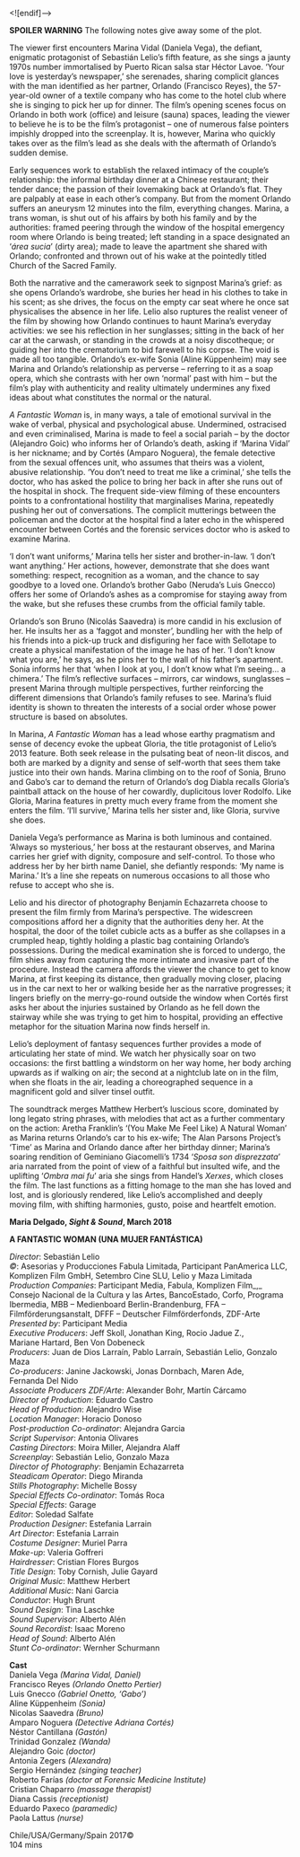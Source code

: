 <![endif]-->

**SPOILER WARNING** The following notes give away some of the plot.

The viewer first encounters Marina Vidal (Daniela Vega), the defiant, enigmatic protagonist of Sebastián Lelio’s fifth feature, as she sings a jaunty 1970s number immortalised by Puerto Rican salsa star Héctor Lavoe. ‘Your love is yesterday’s newspaper,’ she serenades, sharing complicit glances with the man identified as her partner, Orlando (Francisco Reyes), the 57-year-old owner of a textile company who has come to the hotel club where she is singing to pick her up for dinner. The film’s opening scenes focus on Orlando in both work (office) and leisure (sauna) spaces, leading the viewer to believe he is to be the film’s protagonist – one of numerous false pointers impishly dropped into the screenplay. It is, however, Marina who quickly takes over as the film’s lead as she deals with the aftermath of Orlando’s sudden demise.

Early sequences work to establish the relaxed intimacy of the couple’s relationship: the informal birthday dinner at a Chinese restaurant; their tender dance; the passion of their lovemaking back at Orlando’s flat. They are palpably at ease in each other’s company. But from the moment Orlando suffers an aneurysm 12 minutes into the film, everything changes. Marina, a trans woman, is shut out of his affairs by both his family and by the authorities: framed peering through the window of the hospital emergency room where Orlando is being treated; left standing in a space designated an ‘_área sucia_’ (dirty area); made to leave the apartment she shared with Orlando; confronted and thrown out of his wake at the pointedly titled Church of the Sacred Family.

Both the narrative and the camerawork seek to signpost Marina’s grief: as she opens Orlando’s wardrobe, she buries her head in his clothes to take in his scent; as she drives, the focus on the empty car seat where he once sat physicalises the absence in her life. Lelio also ruptures the realist veneer of the film by showing how Orlando continues to haunt Marina’s everyday activities: we see his reflection in her sunglasses; sitting in the back of her car at the carwash, or standing in the crowds at a noisy discotheque; or guiding her into the crematorium to bid farewell to his corpse. The void is made all too tangible. Orlando’s ex-wife Sonia (Aline Küppenheim) may see Marina and Orlando’s relationship as perverse – referring to it as a soap opera, which she contrasts with her own ‘normal’ past with him – but the film’s play with authenticity and reality ultimately undermines any fixed ideas about what constitutes the normal or the natural.

_A Fantastic Woman_ is, in many ways, a tale of emotional survival in the wake of verbal, physical and psychological abuse. Undermined, ostracised and even criminalised, Marina is made to feel a social pariah – by the doctor (Alejandro Goic) who informs her of Orlando’s death, asking if ‘Marina Vidal’ is her nickname; and by Cortés (Amparo Noguera), the female detective from the sexual offences unit, who assumes that theirs was a violent, abusive relationship. ‘You don’t need to treat me like a criminal,’ she tells the doctor, who has asked the police to bring her back in after she runs out of the hospital in shock. The frequent side-view filming of these encounters points to a confrontational hostility that marginalises Marina, repeatedly pushing her out of conversations. The complicit mutterings between the policeman and the doctor at the hospital find a later echo in the whispered encounter between Cortés and the forensic services doctor who is asked to examine Marina.

‘I don’t want uniforms,’ Marina tells her sister and brother-in-law. ‘I don’t want anything.’ Her actions, however, demonstrate that she does want something: respect, recognition as a woman, and the chance to say goodbye to a loved one. Orlando’s brother Gabo (Neruda’s Luis Gnecco) offers her some of Orlando’s ashes as a compromise for staying away from the wake, but she refuses these crumbs from the official family table.

Orlando’s son Bruno (Nicolás Saavedra) is more candid in his exclusion of her. He insults her as a ‘faggot and monster’, bundling her with the help of his friends into a pick-up truck and disfiguring her face with Sellotape to create a physical manifestation of the image he has of her. ‘I don’t know what you are,’ he says, as he pins her to the wall of his father’s apartment. Sonia informs her that ‘when I look at you, I don’t know what I’m seeing… a chimera.’ The film’s reflective surfaces – mirrors, car windows, sunglasses – present Marina through multiple perspectives, further reinforcing the different dimensions that Orlando’s family refuses to see. Marina’s fluid identity is shown to threaten the interests of a social order whose power structure is based on absolutes.

In Marina, _A Fantastic Woman_ has a lead whose earthy pragmatism and sense of decency evoke the upbeat Gloria, the title protagonist of Lelio’s 2013 feature. Both seek release in the pulsating beat of neon-lit discos, and both are marked by a dignity and sense of self-worth that sees them take justice into their own hands. Marina climbing on to the roof of Sonia, Bruno and Gabo’s car to demand the return of Orlando’s dog Diabla recalls Gloria’s paintball attack on the house of her cowardly, duplicitous lover Rodolfo. Like Gloria, Marina features in pretty much every frame from the moment she enters the film. ‘I’ll survive,’ Marina tells her sister and, like Gloria, survive she does.

Daniela Vega’s performance as Marina is both luminous and contained. ‘Always so mysterious,’ her boss at the restaurant observes, and Marina carries her grief with dignity, composure and self-control. To those who address her by her birth name Daniel, she defiantly responds: ‘My name is Marina.’ It’s a line she repeats on numerous occasions to all those who refuse to accept who she is.

Lelio and his director of photography Benjamín Echazarreta choose to present the film firmly from Marina’s perspective. The widescreen compositions afford her a dignity that the authorities deny her. At the hospital, the door of the toilet cubicle acts as a buffer as she collapses in a crumpled heap, tightly holding a plastic bag containing Orlando’s possessions. During the medical examination she is forced to undergo, the film shies away from capturing the more intimate and invasive part of the procedure. Instead the camera affords the viewer the chance to get to know Marina, at first keeping its distance, then gradually moving closer, placing us in the car next to her or walking beside her as the narrative progresses; it lingers briefly on the merry-go-round outside the window when Cortés first asks her about the injuries sustained by Orlando as he fell down the stairway while she was trying to get him to hospital, providing an effective metaphor for the situation Marina now finds herself in.

Lelio’s deployment of fantasy sequences further provides a mode of articulating her state of mind. We watch her physically soar on two occasions: the first battling a windstorm on her way home, her body arching upwards as if walking on air; the second at a nightclub late on in the film, when she floats in the air, leading a choreographed sequence in a magnificent gold and silver tinsel outfit.

The soundtrack merges Matthew Herbert’s luscious score, dominated by long legato string phrases, with melodies that act as a further commentary on the action: Aretha Franklin’s ‘(You Make Me Feel Like) A Natural Woman’ as Marina returns Orlando’s car to his ex-wife; The Alan Parsons Project’s ‘Time’ as Marina and Orlando dance after her birthday dinner; Marina’s soaring rendition of Geminiano Giacomelli’s 1734 ‘_Sposa son disprezzata_’ aria narrated from the point of view of a faithful but insulted wife, and the uplifting ‘_Ombra mai fu_’ aria she sings from Handel’s _Xerxes_, which closes the film. The last functions as a fitting homage to the man she has loved and lost, and is gloriously rendered, like Lelio’s accomplished and deeply moving film, with shifting harmonies, gusto, poise and heartfelt emotion.

**Maria Delgado, _Sight & Sound_, March 2018**

**A FANTASTIC WOMAN (UNA MUJER FANTÁSTICA)**

_Director_: Sebastián Lelio  
_©_: Asesorias y Producciones Fabula Limitada, Participant PanAmerica LLC, Komplizen Film GmbH, Setembro Cine SLU, Lelio y Maza Limitada  
_Production Companies_: Participant Media, Fabula, Komplizen Film_,_  Consejo Nacional de la Cultura y las Artes, BancoEstado, Corfo, Programa Ibermedia, MBB – Medienboard Berlin-Brandenburg, FFA – Filmförderungsanstalt, DFFF – Deutscher Filmförderfonds, ZDF-Arte  
_Presented by_: Participant Media  
_Executive Producers_: Jeff Skoll, Jonathan King, Rocio Jadue Z.,  
Mariane Hartard, Ben Von Dobeneck  
_Producers_: Juan de Dios Larraín, Pablo Larraín, Sebastián Lelio,
Gonzalo Maza  
_Co-producers_: Janine Jackowski, Jonas Dornbach, Maren Ade,  
Fernanda Del Nido  
_Associate Producers ZDF/Arte_: Alexander Bohr, Martín Cárcamo  
_Director of Production_: Eduardo Castro  
_Head of Production_: Alejandro Wise  
_Location Manager_: Horacio Donoso  
_Post-production Co-ordinator_: Alejandra Garcia  
_Script Supervisor_: Antonia Olivares  
_Casting Directors_: Moira Miller, Alejandra Alaff  
_Screenplay_: Sebastián Lelio, Gonzalo Maza  
_Director of Photography_: Benjamin Echazarreta  
_Steadicam Operator_: Diego Miranda  
_Stills Photography_: Michelle Bossy  
_Special Effects Co-ordinator_: Tomás Roca  
_Special Effects_: Garage  
_Editor_: Soledad Salfate  
_Production Designer_: Estefania Larrain  
_Art Director_: Estefania Larrain  
_Costume Designer_: Muriel Parra  
_Make-up_: Valeria Goffreri  
_Hairdresser_: Cristian Flores Burgos  
_Title Design_: Toby Cornish, Julie Gayard  
_Original Music_: Matthew Herbert  
_Additional Music_: Nani Garcia  
_Conductor_: Hugh Brunt  
_Sound Design_: Tina Laschke  
_Sound Supervisor_: Alberto Alén  
_Sound Recordist_: Isaac Moreno  
_Head of Sound_: Alberto Alén  
_Stunt Co-ordinator_: Wernher Schurmann<br>

**Cast**<br>
Daniela Vega _(Marina Vidal, Daniel)_  
Francisco Reyes _(Orlando Onetto Pertier)_  
Luis Gnecco _(Gabriel Onetto, ‘Gabo’)_  
Aline Küppenheim _(Sonia)_  
Nicolas Saavedra _(Bruno)_  
Amparo Noguera _(Detective Adriana Cortés)_  
Néstor Cantillana _(Gastón)_  
Trinidad Gonzalez _(Wanda)_  
Alejandro Goic _(doctor)_  
Antonia Zegers _(Alexandra)_  
Sergio Hernández _(singing teacher)_  
Roberto Farías _(doctor at Forensic Medicine Institute)_  
Cristian Chaparro _(massage therapist)_  
Diana Cassis _(receptionist)_  
Eduardo Paxeco _(paramedic)_  
Paola Lattus _(nurse)_<br>

Chile/USA/Germany/Spain 2017©<br>
104 mins<br>
<!--stackedit_data:
eyJoaXN0b3J5IjpbLTcwMDA3NTMzNF19
-->